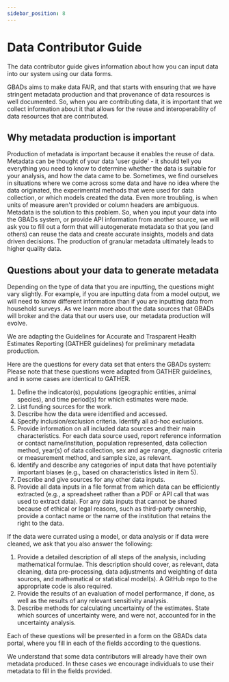 ```yaml
---
sidebar_position: 8
---
```

# Data Contributor Guide

The data contributor guide gives information about how you can input data into our system using our data forms. 

GBADs aims to make data FAIR, and that starts with ensuring that we have stringent metadata production and that provenance of data resources is well documented. So, when you are contributing data, it is important that we collect information about it that allows for the reuse and interoperability of data resources that are contributed. 

## Why metadata production is important 

Production of metadata is important because it enables the reuse of data. Metadata can be thought of your data 'user guide' - it should tell you everything you need to know to determine whether the data is suitable for your analysis, and how the data came to be. Sometimes, we find ourselves in situations where we come across some data and have no idea where the data originated, the experimental methods that were used for data collection, or which models created the data. Even more troubling, is when units of measure aren't provided or column headers are ambiguous. Metadata is the solution to this problem. So, when you input your data into the GBADs system, or provide API information from another source, we will ask you to fill out a form that will autogenerate metadata so that you (and others) can reuse the data and create accurate insights, models and data driven decisions. The production of granular metadata ultimately leads to higher quality data. 

## Questions about your data to generate metadata

Depending on the type of data that you are inputting, the questions might vary slightly. For example, if you are inputting data from a model output, we will need to know different information than if you are inputting data from household surveys. As we learn more about the data sources that GBADs will broker and the data that our users use, our metadata production will evolve. 

We are adapting the Guidelines for Accurate and Trasparent Health Estimates Reporting (GATHER guidelines) for preliminary metadata production. 

Here are the questions for every data set that enters the GBADs system:
Please note that these questions were adapted from GATHER guidelines, and in some cases are identical to GATHER.  

1. Define the indicator(s), populations (geographic entities, animal species), and time period(s) for which estimates were made.
2. List funding sources for the work.
3. Describe how the data were identified and accessed. 
4. Specify inclusion/exclusion criteria. Identify all ad-hoc exclusions. 
5. Provide information on all included data sources and their main characteristics. For each data source used, report reference information or contact name/institution, population represented, data collection method, year(s) of data collection, sex and age range, diagnostic criteria or measurement method, and sample size, as relevant. 
6. Identify and describe any categories of input data that have potentially important biases (e.g., based on characteristics listed in item 5).
7. Describe and give sources for any other data inputs. 
8. Provide all data inputs in a file format from which data can be efficiently extracted (e.g., a spreadsheet rather than a PDF or API call that was used to extract data). For any data inputs that cannot be shared because of ethical or legal reasons, such as third-party ownership, provide a contact name or the name of the institution that retains the right to the data.

If the data were currated using a model, or data analysis or if data were cleaned, we ask that you also answer the following: 

1. Provide a detailed description of all steps of the analysis, including mathematical formulae. This description should cover, as relevant, data cleaning, data pre-processing, data adjustments and weighting of data sources, and mathematical or statistical model(s). A GitHub repo to the appropriate code is also required. 
2. Provide the results of an evaluation of model performance, if done, as well as the results of any relevant sensitivity analysis.
3. Describe methods for calculating uncertainty of the estimates. State which sources of uncertainty were, and were not, accounted for in the uncertainty analysis.

Each of these questions will be presented in a form on the GBADs data portal, where you fill in each of the fields according to the questions. 

We understand that some data contributors will already have their own metadata produced. In these cases we encourage individuals to use their metadata to fill in the fields provided.

